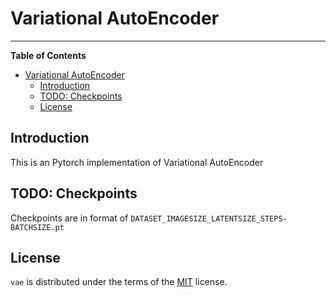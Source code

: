 # Variational AutoEncoder

-----

**Table of Contents**

- [Variational AutoEncoder](#variational-autoencoder)
  - [Introduction](#introduction)
  - [TODO: Checkpoints](#todo-checkpoints)
  - [License](#license)

## Introduction

This is an Pytorch implementation of Variational AutoEncoder

## TODO: Checkpoints

Checkpoints are in format of `DATASET_IMAGESIZE_LATENTSIZE_STEPS-BATCHSIZE.pt`
## License

`vae` is distributed under the terms of the [MIT](https://spdx.org/licenses/MIT.html) license.
